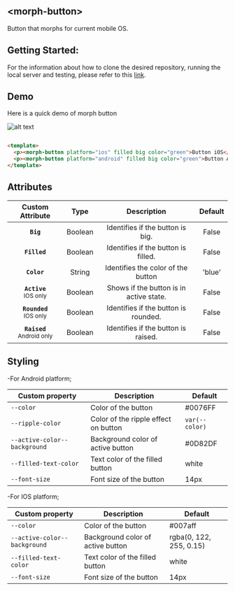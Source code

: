 ## &lt;morph-button&gt;

Button that morphs for current mobile OS.

## Getting Started:
For the information about how to clone the desired repository, running the local server and testing, please refer to this [link](https://github.com/moduware/polymorph-components/blob/master/INFO.md).


## Demo
Here is a quick demo of morph button

![alt text](https://user-images.githubusercontent.com/15607784/33154475-7051a06a-cf9d-11e7-91cb-ff761f9a9097.png)


  ```html

  <template>
    <p><morph-button platform="ios" filled big color="green">Button iOS</morph-button></p>
    <p><morph-button platform="android" filled big color="green">Button Android</morph-button></p>
  </template>

  ```

## Attributes

|     Custom Attribute    |   Type  |               Description               | Default |
|:-----------------------:|:-------:|:---------------------------------------:|:-------:|
|           **`Big`**           | Boolean | Identifies if the button is big.        |  False  |
|          **`Filled`**         | Boolean | Identifies if the button is filled.     |  False  |
|          **`Color`**          |  String | Identifies the color of the button      | 'blue'  |
|   **`Active`**<br> <sub>IOS only</sub>   | Boolean | Shows if the button is in active state. |  False  |
| **`Rounded`**<br> <sub>IOS only</sub>  | Boolean | Identifies if the button is rounded.    |  False  |
| **`Raised`**<br> <sub>Android only</sub> | Boolean | Identifies if the button is raised.     |  False  |

## Styling

-For Android platform;

Custom property                  | Description                            | Default
---------------------------------|----------------------------------------|--------------------
`--color`                        | Color of the button                    | #0076FF
`--ripple-color`                 | Color of the ripple effect on button   | `var(--color)`
`--active-color--background`     | Background color of active button      | #0D82DF
`--filled-text-color`            | Text color of the filled button        | white
`--font-size`                    | Font size of the button                | 14px

-For IOS platform;

Custom property                  | Description                            | Default
---------------------------------|----------------------------------------|--------------------
`--color`                        | Color of the button                    | #007aff
`--active-color--background`     | Background color of active button      | rgba(0, 122, 255, 0.15)
`--filled-text-color`            | Text color of the filled button        | white
`--font-size`                    | Font size of the button                | 14px
